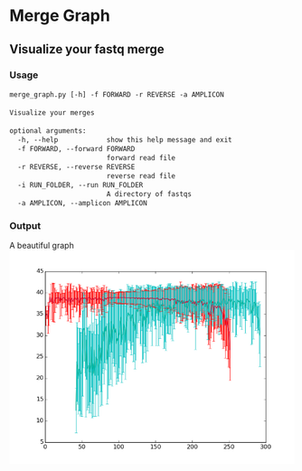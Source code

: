 # Merge Graph
## Visualize your fastq merge

### Usage
```
merge_graph.py [-h] -f FORWARD -r REVERSE -a AMPLICON

Visualize your merges

optional arguments:
  -h, --help            show this help message and exit
  -f FORWARD, --forward FORWARD
                        forward read file
  -r REVERSE, --reverse REVERSE
                        reverse read file
  -i RUN_FOLDER, --run RUN_FOLDER
                        A directory of fastqs
  -a AMPLICON, --amplicon AMPLICON
```

### Output 
A beautiful graph
![What a beaut!](https://raw.githubusercontent.com/gblanchard4/merge_graph/master/merge.png "Snazzy!")
